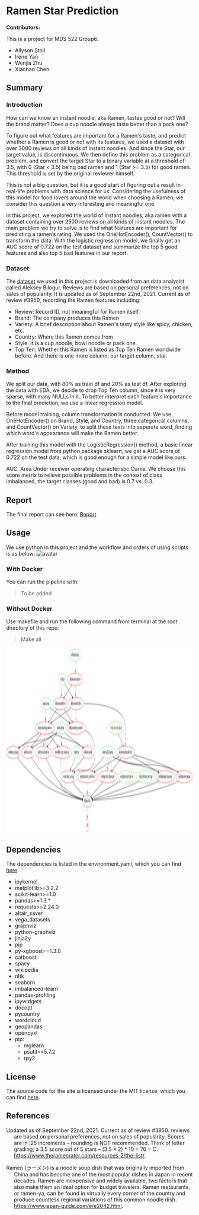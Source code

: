# Ramen Star Prediction

**Contributors:**

This is a project for MDS 522 Group6.

  - Allyson Stoll
  - Irene Yan
  - Wenjia Zhu
  - Xiaohan Chen

## Summary
### Introduction
  How can we know an instant noodle, aka Ramen, tastes good or not? Will the brand matter? Does a cup noodle always taste better than a pack one?

  To figure out what features are important for a Ramen's taste, and predict whether a Ramen is good or not with its features, we used a dataset with over 3000 reviews on all kinds of instant noodles. And since the Star, our target value, is discontinuous. We then define this problem as a categorical problem, and convert the target Star to a binary variable at a threshold of 3.5, with 0 (Star < 3.5) being bad ramen and 1 (Star >= 3.5) for good ramen. This threshold is set by the original reviewer himself.

  This is not a big question, but it is a good start of figuring out a result in real-life problems with data science for us. Considering the usefulness of this model for food lovers around the world when choosing a Ramen, we consider this question a very interesting and meaningful one.

  In this project, we explored the world of instant noodles, aka ramen with a dataset containing over 2500 reviews on all kinds of instant noodles. The main problem we try to solve is to find what features are important for predicting a ramen’s rating. We used the OneHotEncoder(), CountVector() to transform the data. With the logistic regression model, we finally get an AUC score of 0.722 on the test dataset and summarize the top 5 good features and also top 5 bad features in our report. 
### Dataset
The [dataset](https://www.theramenrater.com/wp-content/uploads/2021/09/The-Big-List-All-reviews-up-to-3950.xlsx) we used in this project is downloaded from an data analysist called Aleksey Bilogur. Reviews are based on personal preferences, not on sales of popularity. It is updated as of September 22nd, 2021. Current as of review #3950, recording the Ramen features including:
 - Review: Record ID, not meaningful for Ramen itself.
 - Brand: The company produces this Ramen
 - Variety: A brief description about Ramen's tasty style like spicy, chicken, etc.
 - Country: Where this Ramen comes from
 - Style: It is a cup noodle, bowl noodle or pack one.
 - Top Ten: Whether this Ramen is listed as Top Ten Ramen worldwide before.
And there is one more column: our target column, star.
### Method
We split our data, with 80% as train df and 20% as test df. After exploring the data with EDA, we decide to drop Top Ten column, since it is very sparse, with many NULLs in it. To better interpret each feature's importance to the final prediction, we use a linear regression model. 

Before model training, column transformation is conducted. We use OneHotEncoder() on Brand, Style, and Country, three categorical columns, and CountVector() on Variety, to split these texts into seperate word, finding which word's appearance will make the Ramen better. 

After training this model with the LogisticRegression() method, a basic linear regression model from python package sklearn, we get a AUC score of 0.722 on the test data, which is good enough for a simple model like ours.

AUC, Area Under receiver operating characteristic Curve. We choose this score metrix to relieve possible problems in the context of class imbalanced, the target classes (good and bad) is 0.7 vs. 0.3.
## Report
The final report can see here: [Report](https://github.com/PANDASANG1231/522_Ramen/blob/main/doc/report.html)

## Usage

We use python in this project and the workflow and orders of using scripts is as below:
![avatar](workflow.png)
### With Docker
You can run the pipeline with:
>To be added
### Without Docker
Use makefile and run the following command from terminal at the root directory of this repo:
>Make all

<img src="https://raw.githubusercontent.com/PANDASANG1231/522_Ramen/main/Makefile.png" height="500px">


## Dependencies

The dependencies is listed in the environment.yaml, which you can find [here](https://raw.githubusercontent.com/PANDASANG1231/522_Ramen/main/environment.yaml).

 - ipykernel
  - matplotlib>=3.2.2
  - scikit-learn>=1.0
  - pandas>=1.3.*
  - requests>=2.24.0
  - altair_saver
  - vega_datasets
  - graphviz
  - python-graphviz
  - jinja2y
  - pip
  - py-xgboost==1.3.0
  - catboost
  - spacy
  - wikipedia
  - nltk
  - seaborn
  - imbalanced-learn
  - pandas-profiling
  - ipywidgets
  - docopt
  - pycountry
  - wordcloud
  - geopandas
  - openpyxl
  - pip:
    - mglearn
    - psutil>=5.7.2
    - rpy2

## License

The source code for the site is licensed under the MIT license, which you can find [here](https://raw.githubusercontent.com/PANDASANG1231/522_Ramen/main/LICENSE).

## References

<div id="refs" class="references hanging-indent">

<div id="ref-Dua2019">

Updated as of September 22nd, 2021. Current as of review #3950.
reviews are based on personal preferences, not on sales of popularity.
Scores are in .25 increments – rounding is NOT recommended. Think of letter
grading; a 3.5 score out of 5 stars – (3.5 * 2) * 10 = 70 = C.
 <https://www.theramenrater.com/resources-2/the-list/>.
</div>

<div id="ref-Streetetal">

Ramen (ラーメン) is a noodle soup dish that was originally imported from China
 and has become one of the most popular dishes in Japan in recent decades.
Ramen are inexpensive and widely available, two factors that also make them 
an ideal option for budget travelers. Ramen restaurants, or ramen-ya, can 
be found in virtually every corner of the country and produce countless regional 
variations of this common noodle dish.
<https://www.japan-guide.com/e/e2042.html>.
</div>
</div>
